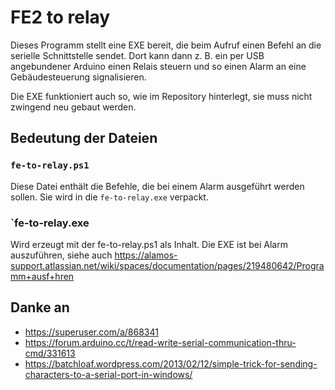 # FE2 to relay

Dieses Programm stellt eine EXE bereit, die beim Aufruf einen Befehl an die serielle Schnittstelle sendet.
Dort kann dann z. B. ein per USB angebundener Arduino einen Relais steuern und so einen Alarm an eine Gebäudesteuerung signalisieren.

Die EXE funktioniert auch so, wie im Repository hinterlegt, sie muss nicht zwingend neu gebaut werden.


## Bedeutung der Dateien

### `fe-to-relay.ps1`

Diese Datei enthält die Befehle, die bei einem Alarm ausgeführt werden sollen.
Sie wird in die `fe-to-relay.exe` verpackt.


### `fe-to-relay.exe

Wird erzeugt mit der fe-to-relay.ps1 als Inhalt. Die EXE ist bei Alarm auszuführen, 
siehe auch https://alamos-support.atlassian.net/wiki/spaces/documentation/pages/219480642/Programm+ausf+hren


## Danke an

- https://superuser.com/a/868341
- https://forum.arduino.cc/t/read-write-serial-communication-thru-cmd/331613
- https://batchloaf.wordpress.com/2013/02/12/simple-trick-for-sending-characters-to-a-serial-port-in-windows/

